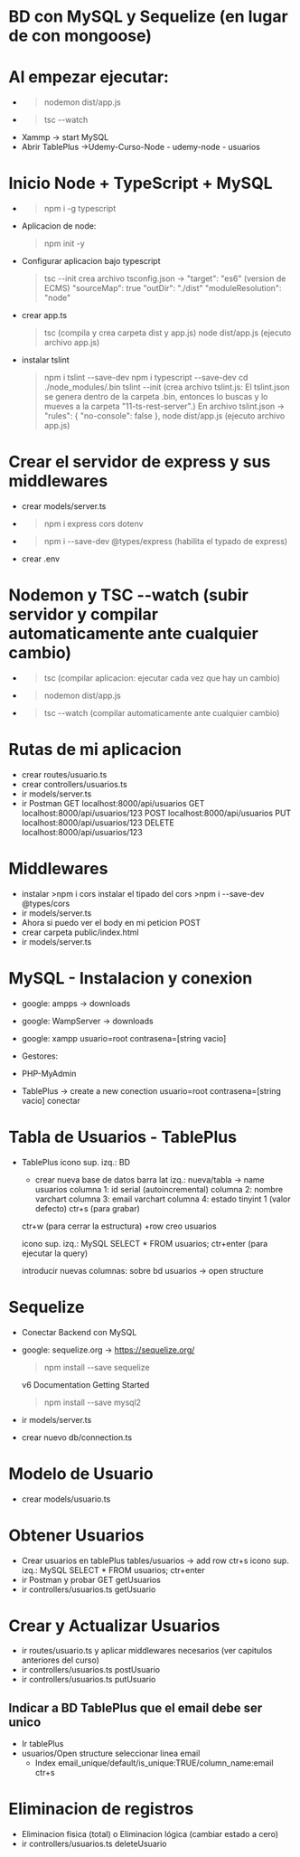# BD con MySQL y Sequelize (en lugar de con mongoose)
# Al empezar ejecutar:
- >nodemon dist/app.js
- >tsc --watch
- Xammp -> start MySQL
- Abrir TablePlus ->Udemy-Curso-Node - udemy-node - usuarios

# Inicio Node + TypeScript + MySQL
- >npm i -g typescript
- Aplicacion de node:
  >npm init -y
- Configurar aplicacion bajo typescript
  >tsc --init
  crea archivo tsconfig.json -> 
  "target": "es6" (version de ECMS)
  "sourceMap": true
  "outDir": "./dist"
  "moduleResolution": "node"
- crear app.ts
  >tsc (compila y crea carpeta dist y app.js)
  >node dist/app.js (ejecuto archivo app.js)
- instalar tslint
  >npm i tslint --save-dev
  >npm i typescript --save-dev
  >cd ./node_modules/.bin
  >tslint --init (crea archivo tslint.js: El tslint.json se genera dentro de la carpeta .bin, entonces lo buscas y lo mueves a la carpeta "11-ts-rest-server".)
  En archivo tslint.json -> 
    "rules": {
        "no-console": false
    },
  >node dist/app.js (ejecuto archivo app.js)

#  Crear el servidor de express y sus middlewares
- crear models/server.ts
- >npm i express cors dotenv
- >npm i --save-dev @types/express (habilita el typado de express)
- crear .env
# Nodemon y TSC --watch (subir servidor y compilar automaticamente ante cualquier cambio)
- >tsc (compilar aplicacion: ejecutar cada vez que hay un cambio)

- >nodemon dist/app.js
- >tsc --watch (compilar automaticamente ante cualquier cambio)

# Rutas de mi aplicacion
- crear routes/usuario.ts
- crear controllers/usuarios.ts
- ir models/server.ts
- ir Postman 
  GET localhost:8000/api/usuarios
  GET localhost:8000/api/usuarios/123
  POST localhost:8000/api/usuarios
  PUT localhost:8000/api/usuarios/123
  DELETE localhost:8000/api/usuarios/123

# Middlewares
- instalar >npm i cors
  instalar el tipado del cors >npm i --save-dev @types/cors
- ir models/server.ts
- Ahora si puedo ver el body en mi peticion POST
- crear carpeta public/index.html
- ir models/server.ts

# MySQL - Instalacion y conexion
- google: ampps -> downloads
- google: WampServer -> downloads
- google: xampp
  usuario=root
  contrasena=[string vacio]

- Gestores:
- PHP-MyAdmin
- TablePlus ->
  create a new conection
  usuario=root
  contrasena=[string vacio]
  conectar

# Tabla de Usuarios - TablePlus
- TablePlus
  icono sup. izq.: BD
  + crear nueva base de datos
  barra lat izq.: nueva/tabla -> name usuarios
  columna 1: id serial (autoincremental)
  columna 2: nombre varchart
  columna 3: email varchart
  columna 4: estado tinyint 1 (valor defecto)
  ctr+s (para grabar)

  ctr+w (para cerrar la estructura)
  +row
  creo usuarios

  icono sup. izq.: MySQL
  SELECT * FROM usuarios;
  ctr+enter (para ejecutar la query)

  introducir nuevas columnas:
  sobre bd usuarios -> open structure

# Sequelize
- Conectar Backend con MySQL
- google: sequelize.org -> https://sequelize.org/
  >npm install --save sequelize

  v6 Documentation
  Getting Started
  >npm install --save mysql2

- ir models/server.ts
- crear nuevo db/connection.ts

# Modelo de Usuario
- crear models/usuario.ts

# Obtener Usuarios
- Crear usuarios en tablePlus
  tables/usuarios -> add row
  ctr+s
  icono sup. izq.: MySQL
  SELECT * FROM usuarios;
  ctr+enter
- ir Postman y probar GET getUsuarios
- ir controllers/usuarios.ts
  getUsuario

# Crear y Actualizar Usuarios
- ir routes/usuario.ts y aplicar middlewares necesarios (ver capitulos anteriores del curso)
- ir controllers/usuarios.ts
  postUsuario
- ir controllers/usuarios.ts
  putUsuario
## Indicar a BD TablePlus que el email debe ser unico
- Ir tablePlus
- usuarios/Open structure
  seleccionar linea email
  + Index
  email_unique/default/is_unique:TRUE/column_name:email
  ctr+s

# Eliminacion de registros
- Eliminacion fisica (total) o Eliminacion lógica (cambiar estado a cero)
- ir controllers/usuarios.ts
  deleteUsuario